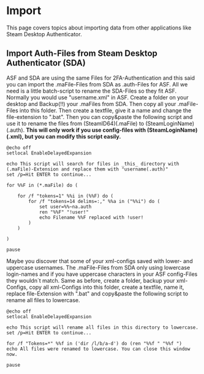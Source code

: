# Import

This page covers topics about importing data from other applications like Steam Desktop Authenticator.

## Import Auth-Files from Steam Desktop Authenticator (SDA)

ASF and SDA are using the same Files for 2FA-Authentication and this said you can import the .maFile-Files from SDA as .auth-Files for ASF. All we need is a little batch-script to rename the SDA-Files so they fit ASF. Normally you would use "username.xml" in ASF. Create a folder on your desktop and Backup(!!) your .maFiles from SDA. Then copy all your .maFile-Files into this folder. Then create a textfile, give it a name and change the file-extension to ".bat". Then you can copy&paste the following script and use it to rename the files from (SteamID64)(.maFile) to (SteamLoginName)(.auth).
**This will only work if you use config-files with (SteamLoginName)(.xml), but you can modify this script easily.**

```batch
@echo off
setlocal EnableDelayedExpansion

echo This script will search for files in _this_ directory with (.maFile)-Extension and replace them with "username(.auth)"
set /p=Hit ENTER to continue...

for %%F in (*.maFile) do (

	for /f "tokens=1" %%i in (%%F) do (
		for /f "tokens=14 delims=:," %%a in ("%%i") do (
			set user=%%~na.auth
			ren "%%F" "!user!"
			echo Filename %%F replaced with !user!
		)
	)

)

pause
```

Maybe you discover that some of your xml-configs saved with lower- and uppercase usernames. The .maFile-Files from SDA only using lowercase login-names and if you have uppercase characters in your ASF config-Files they wouldn´t match. Same as before, create a folder, backup your xml-Configs, copy all xml-Configs into this folder, create a textfile, name it, replace file-Extension with ".bat" and copy&paste the following script to rename all files to lowercase.

```batch
@echo off
setlocal EnableDelayedExpansion

echo This script will rename all files in this directory to lowercase.
set /p=Hit ENTER to continue...

for /f "Tokens=*" %%f in ('dir /l/b/a-d') do (ren "%%f " "%%f ")
echo All files were renamed to lowercase. You can close this window now.

pause
```